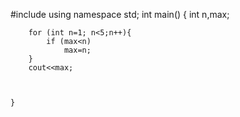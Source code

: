 #include <iostream>
using namespace std;
int main()
{
	int n,max;

	    for (int n=1; n<5;n++){
	        if (max<n)
	            max=n;
	    }
		cout<<max;
			
		
	
	}
